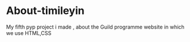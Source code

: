 # About-timileyin
My fifth pyp project i made , about the Guild programme website in which we use HTML,CSS 
